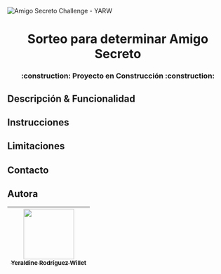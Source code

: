 ![Amigo Secreto Challenge - YARW](https://github.com/user-attachments/assets/7c473ad3-1c99-41eb-a620-2475ca0d323a)
<h1 align = "center">Sorteo para determinar Amigo Secreto</h1>

<h3 align="center">
:construction: Proyecto en Construcción :construction:
</h3>

## Descripción & Funcionalidad
## Instrucciones
## Limitaciones
## Contacto
## Autora
| [<img src="https://avatars.githubusercontent.com/u/197262820?v=4" width=115><br><sub>Yeraldine Rodríguez Willet</sub>](https://github.com/yeraldine-arw) |
| :---: |
